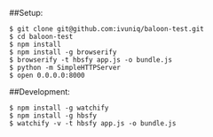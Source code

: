 ##Setup:

    $ git clone git@github.com:ivuniq/baloon-test.git
    $ cd baloon-test
    $ npm install
    $ npm install -g browserify
    $ browserify -t hbsfy app.js -o bundle.js
    $ python -m SimpleHTTPServer 
    $ open 0.0.0.0:8000

##Development: 

    $ npm install -g watchify
    $ npm install -g hbsfy
    $ watchify -v -t hbsfy app.js -o bundle.js
